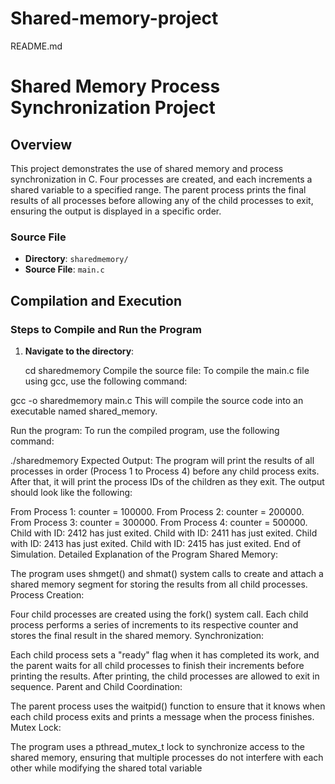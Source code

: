 # Shared-memory-project

README.md


# Shared Memory Process Synchronization Project

## Overview
This project demonstrates the use of shared memory and process synchronization in C. Four processes are created, and each increments a shared variable to a specified range. The parent process prints the final results of all processes before allowing any of the child processes to exit, ensuring the output is displayed in a specific order.

### Source File
- **Directory**: `sharedmemory/`
- **Source File**: `main.c`

## Compilation and Execution

### Steps to Compile and Run the Program

1. **Navigate to the directory**:

   cd sharedmemory
Compile the source file: To compile the main.c file using gcc, use the following command:


gcc -o sharedmemory main.c 
This will compile the source code into an executable named shared_memory.

Run the program: To run the compiled program, use the following command:

./sharedmemory
Expected Output: The program will print the results of all processes in order (Process 1 to Process 4) before any child process exits. After that, it will print the process IDs of the children as they exit. The output should look like the following:


From Process 1: counter = 100000.
From Process 2: counter = 200000.
From Process 3: counter = 300000.
From Process 4: counter = 500000.
Child with ID: 2412 has just exited.
Child with ID: 2411 has just exited.
Child with ID: 2413 has just exited.
Child with ID: 2415 has just exited.
End of Simulation.
Detailed Explanation of the Program
Shared Memory:

The program uses shmget() and shmat() system calls to create and attach a shared memory segment for storing the results from all child processes.
Process Creation:

Four child processes are created using the fork() system call. Each child process performs a series of increments to its respective counter and stores the final result in the shared memory.
Synchronization:

Each child process sets a "ready" flag when it has completed its work, and the parent waits for all child processes to finish their increments before printing the results. After printing, the child processes are allowed to exit in sequence.
Parent and Child Coordination:

The parent process uses the waitpid() function to ensure that it knows when each child process exits and prints a message when the process finishes.
Mutex Lock:

The program uses a pthread_mutex_t lock to synchronize access to the shared memory, ensuring that multiple processes do not interfere with each other while modifying the shared total variable
